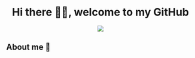 <div align="center">
  <h1 align="center">Hi there 🙋‍♂️, welcome to my GitHub</h1>
  <img src="https://i.imgur.com/g0zOk6H.png">
</div>


## About me 📔
